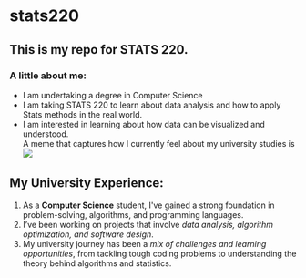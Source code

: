 # stats220

## This is my repo for STATS 220.

### A little about me:

- I am undertaking a degree in Computer Science
- I am taking STATS 220 to learn about data analysis and how to apply Stats methods in the real world.
- I am interested in learning about how data can be visualized and understood.  
A meme that captures how I currently feel about my university studies is![](https://c.tenor.com/8druEACXtX8AAAAd/tenor.gif)


## My University Experience:


1. As a **Computer Science** student, I've gained a strong foundation in problem-solving, algorithms, and programming languages.
2. I’ve been working on projects that involve *data analysis, algorithm optimization, and software design*.
3. My university journey has been a *mix of challenges and learning opportunities*, from tackling tough coding problems to understanding the theory behind algorithms and statistics.
